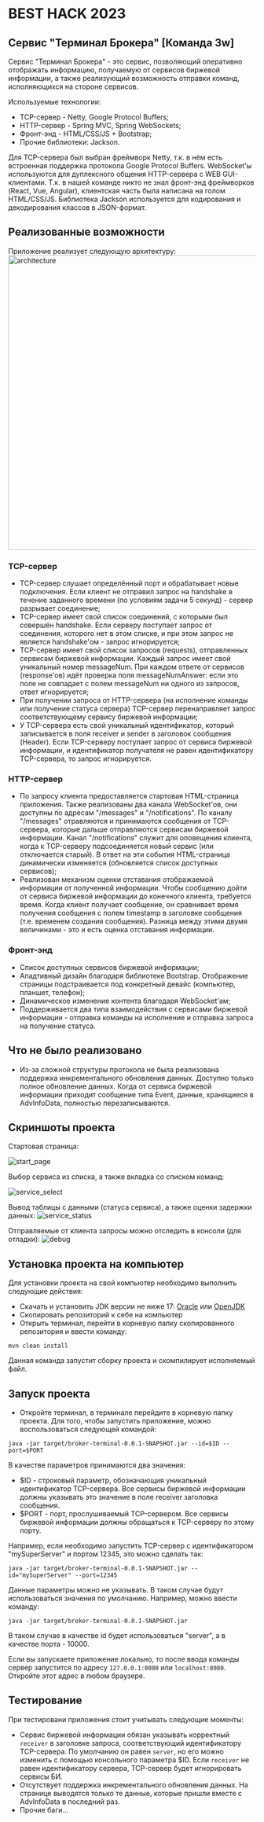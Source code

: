 




# BEST HACK 2023

## Сервис "Терминал Брокера" [Команда 3w]

Сервис "Терминал Брокера" - это сервис, позволяющий оперативно отображать информацию, получаемую от сервисов биржевой информации, а также реализующий возможность отправки команд, исполняющихся на стороне сервисов.

Используемые технологии:
  * TCP-сервер - Netty, Google Protocol Buffers;
  * HTTP-сервер - Spring MVC, Spring WebSockets;
  * Фронт-энд - HTML/CSS/JS + Bootstrap;
  * Прочие библиотеки: Jackson.

Для TCP-сервера был выбран фреймворк Netty, т.к. в нём есть встроенная поддержка протокола Google Protocol Buffers. WebSocket'ы используются для дуплексного общения HTTP-сервера с WEB GUI-клиентами. Т.к. в нашей команде никто не знал фронт-энд фреймворков (React, Vue, Angular), клиентская часть была написана на голом HTML/CSS/JS. Библиотека Jackson используется для кодирования и декодирования классов в JSON-формат.

## Реализованные возможности

Приложение реализует следующую архитектуру:
<img src="https://imgur.com/p97vpHA.jpg" alt="architecture" width="600" />

### TCP-сервер

  *  TCP-сервер слушает определённый порт и обрабатывает новые подключения. Если клиент не отправил запрос на handshake в течение заданного времени (по условиям задачи 5 секунд) - сервер разрывает соединение;
  * TCP-сервер имеет свой список соединений, с которыми был совершён handshake. Если серверу поступает запрос от соединения, которого нет в этом списке, и при этом запрос не является handshake'ом - запрос игнорируется;
  *  TCP-сервер имеет свой список запросов (requests), отправленных сервисам биржевой информации. Каждый запрос имеет свой уникальный номер messageNum. При каждом ответе от сервисов (response'ов) идёт проверка поля messageNumAnswer: если это поле не совпадает с полем messageNum ни одного из запросов, ответ игнорируется;
  *  При получении запроса от HTTP-сервера (на исполнение команды или получение статуса сервера) TCP-сервер перенаправляет запрос соответствующему сервису биржевой информации;
  *  У TCP-сервера есть свой уникальный идентификатор, который записывается в поля receiver и sender в заголовок сообщения (Header). Если TCP-серверу поступает запрос от сервиса биржевой информации, и идентификатор получателя не равен идентификатору TCP-сервера, то запрос игнорируется.
  
### HTTP-сервер

  *  По запросу клиента предоставляется стартовая HTML-страница приложения. Также реализованы два канала WebSocket'ов, они доступны по адресам "/messages" и "/notifications". По каналу "/messages" отравляются и принимаются сообщения  от TCP-сервера, которые дальше отправляются сервисам биржевой информации. Канал "/notifications" служит для оповещения клиента, когда к TCP-серверу подсоединяется новый сервис (или отключается старый). В ответ на эти события HTML-страница динамически изменяется (обновляется список доступных сервисов);
  *  Реализован механизм оценки отставания отображаемой информации от полученной информации. Чтобы сообщению дойти от сервиса биржевой информации до конечного клиента, требуется время. Когда клиент получает сообщение, он сравнивает время получения сообщения с полем timestamp в заголовке сообщения (т.е. временем создания сообщения). Разница между этими двумя величинами - это и есть оценка отставания информации.
  
### Фронт-энд

  *  Список доступных сервисов биржевой информации;
  *  Ападтивный дизайн благодаря библиотеке Bootstrap. Отображение страницы подстраивается под конкретный девайс (компьютер, планшет, телефон);
  *  Динамическое изменение контента благодаря WebSocket'ам;
  *  Поддерживается два типа взаимодействия с сервисами биржевой информации - отправка команды на исполнение и отправка запроса на получение статуса.

## Что не было реализовано

  *  Из-за сложной структуры протокола не была реализована поддержка инкрементального обновления данных. Доступно только полное обновление данных. Когда от сервиса биржевой информации приходит сообщение типа Event, данные, хранящиеся в AdvInfoData, полностью перезаписываются.

## Скриншоты проекта

 Стартовая страница:
 
 ![start_page](https://imgur.com/xBUChuT.png)
 
 Выбор сервиса из списка, а также вкладка со списком команд:
 
 ![service_select](https://imgur.com/JjjDpoz.png)
 
 Вывод таблицы с данными (статуса сервиса), а также оценки задержки данных:
 ![service_status](https://imgur.com/zWguwH8.png)
 
 Отправляемые от клиента запросы можно отследить в консоли (для отладки):
 ![debug](https://imgur.com/RYL5pfJ.png)

## Установка проекта на компьютер
Для установки проекта на свой компьютер необходимо выполнить следующие действия:
* Скачать и установить JDK версии не ниже 17: [Oracle](https://www.oracle.com/cis/java/technologies/downloads/#java17) или [OpenJDK](https://openjdk.org/projects/jdk/17/)
* Скопировать репозиторий к себе на компьютер
* Открыть терминал, перейти в корневую папку скопированного репозитория и ввести команду:
```
mvn clean install
```

Данная команда запустит сборку проекта и скомпилирует исполняемый файл.
  
## Запуск проекта

* Откройте терминал, в терминале перейдите в корневую папку проекта. Для того, чтобы запустить приложение, можно воспользоваться следующей командой:
```
java -jar target/broker-terminal-0.0.1-SNAPSHOT.jar --id=$ID --port=$PORT
```

В качестве параметров принимаются два значения:

 * $ID - строковый параметр, обозначающия уникальный идентификатор TCP-сервера. Все сервисы биржевой информации должны указывать это значение в поле receiver заголовка сообщения.
 * $PORT - порт, прослушиваемый TCP-сервером. Все сервисы биржевой информации должны обращаться к TCP-серверу по этому порту.
 
Например, если необходимо запустить TCP-сервер с идентификатором "mySuperServer" и портом 12345, это можно сделать так:

```
java -jar target/broker-terminal-0.0.1-SNAPSHOT.jar --id="mySuperServer" --port=12345
```
 
Данные параметры можно не указывать. В таком случае будут использоваться значения по умолчанию. Например, можно ввести команду:
```
java -jar target/broker-terminal-0.0.1-SNAPSHOT.jar
``` 
В таком случае в качестве id будет использоваться "server", а в качестве порта - 10000.

Если вы запускаете приложение локально, то после ввода команды сервер запустится по адресу `127.0.0.1:8080` или `localhost:8080`. Откройте этот адрес в любом браузере.

## Тестирование

  При тестировани приложения стоит учитывать следующие моменты:
  * Сервис биржевой информации обязан указывать корректный `receiver` в заголовке запроса, соответствующий идентификатору TCP-сервера. По умолчанию он равен `server`, но его можно изменить с помощью консольного параметра $ID. Если `receiver` не равен идентификатору сервера, TCP-сервер будет игнорировать сервисы БИ.
  * Отсутствует поддержка инкрементального обновления данных. На странице выводятся только те данные, которые пришли вместе с AdvInfoData в последний раз.
  * Прочие баги...
